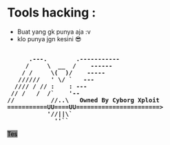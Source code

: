 # Tools hacking :
- Buat yang gk punya aja :v
- klo punya jgn kesini 😎

<pre><b>
      .---.        .-----------
     /     \  __  /    ------
    / /     \(  )/    -----
   //////   ' \/ `   ---
  //// / // :    : ---
 // /   /  /`    '--
//          //..\   Owned By Cyborg Xploit
===========UU====UU=======================>
           '//||\`
             ''``
</b></pre>
<mark style="background-color:grey">Tes</mark>
